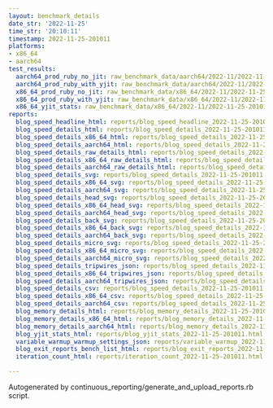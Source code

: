 ```yaml
---
layout: benchmark_details
date_str: '2022-11-25'
time_str: '20:10:11'
timestamp: 2022-11-25-201011
platforms:
- x86_64
- aarch64
test_results:
  aarch64_prod_ruby_no_jit: raw_benchmark_data/aarch64/2022-11/2022-11-25-201011_basic_benchmark_aarch64_prod_ruby_no_jit.json
  aarch64_prod_ruby_with_yjit: raw_benchmark_data/aarch64/2022-11/2022-11-25-201011_basic_benchmark_aarch64_prod_ruby_with_yjit.json
  x86_64_prod_ruby_no_jit: raw_benchmark_data/x86_64/2022-11/2022-11-25-201011_basic_benchmark_x86_64_prod_ruby_no_jit.json
  x86_64_prod_ruby_with_yjit: raw_benchmark_data/x86_64/2022-11/2022-11-25-201011_basic_benchmark_x86_64_prod_ruby_with_yjit.json
  x86_64_yjit_stats: raw_benchmark_data/x86_64/2022-11/2022-11-25-201011_basic_benchmark_x86_64_yjit_stats.json
reports:
  blog_speed_headline_html: reports/blog_speed_headline_2022-11-25-201011.html
  blog_speed_details_html: reports/blog_speed_details_2022-11-25-201011.html
  blog_speed_details_x86_64_html: reports/blog_speed_details_2022-11-25-201011.x86_64.html
  blog_speed_details_aarch64_html: reports/blog_speed_details_2022-11-25-201011.aarch64.html
  blog_speed_details_raw_details_html: reports/blog_speed_details_2022-11-25-201011.raw_details.html
  blog_speed_details_x86_64_raw_details_html: reports/blog_speed_details_2022-11-25-201011.x86_64.raw_details.html
  blog_speed_details_aarch64_raw_details_html: reports/blog_speed_details_2022-11-25-201011.aarch64.raw_details.html
  blog_speed_details_svg: reports/blog_speed_details_2022-11-25-201011.svg
  blog_speed_details_x86_64_svg: reports/blog_speed_details_2022-11-25-201011.x86_64.svg
  blog_speed_details_aarch64_svg: reports/blog_speed_details_2022-11-25-201011.aarch64.svg
  blog_speed_details_head_svg: reports/blog_speed_details_2022-11-25-201011.head.svg
  blog_speed_details_x86_64_head_svg: reports/blog_speed_details_2022-11-25-201011.x86_64.head.svg
  blog_speed_details_aarch64_head_svg: reports/blog_speed_details_2022-11-25-201011.aarch64.head.svg
  blog_speed_details_back_svg: reports/blog_speed_details_2022-11-25-201011.back.svg
  blog_speed_details_x86_64_back_svg: reports/blog_speed_details_2022-11-25-201011.x86_64.back.svg
  blog_speed_details_aarch64_back_svg: reports/blog_speed_details_2022-11-25-201011.aarch64.back.svg
  blog_speed_details_micro_svg: reports/blog_speed_details_2022-11-25-201011.micro.svg
  blog_speed_details_x86_64_micro_svg: reports/blog_speed_details_2022-11-25-201011.x86_64.micro.svg
  blog_speed_details_aarch64_micro_svg: reports/blog_speed_details_2022-11-25-201011.aarch64.micro.svg
  blog_speed_details_tripwires_json: reports/blog_speed_details_2022-11-25-201011.tripwires.json
  blog_speed_details_x86_64_tripwires_json: reports/blog_speed_details_2022-11-25-201011.x86_64.tripwires.json
  blog_speed_details_aarch64_tripwires_json: reports/blog_speed_details_2022-11-25-201011.aarch64.tripwires.json
  blog_speed_details_csv: reports/blog_speed_details_2022-11-25-201011.csv
  blog_speed_details_x86_64_csv: reports/blog_speed_details_2022-11-25-201011.x86_64.csv
  blog_speed_details_aarch64_csv: reports/blog_speed_details_2022-11-25-201011.aarch64.csv
  blog_memory_details_html: reports/blog_memory_details_2022-11-25-201011.html
  blog_memory_details_x86_64_html: reports/blog_memory_details_2022-11-25-201011.x86_64.html
  blog_memory_details_aarch64_html: reports/blog_memory_details_2022-11-25-201011.aarch64.html
  blog_yjit_stats_html: reports/blog_yjit_stats_2022-11-25-201011.html
  variable_warmup_warmup_settings_json: reports/variable_warmup_2022-11-25-201011.warmup_settings.json
  blog_exit_reports_bench_list_html: reports/blog_exit_reports_2022-11-25-201011.bench_list.html
  iteration_count_html: reports/iteration_count_2022-11-25-201011.html

---
```

Autogenerated by continuous_reporting/generate_and_upload_reports.rb script.

